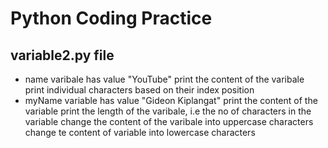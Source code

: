 # Python Coding Practice
## variable2.py file
* name varibale has value "YouTube"
print the content of the varibale
print individual characters based on their index position
* myName variable has value "Gideon Kiplangat"
print the content of the variable
print the length of the varibale, i.e the no of characters in the variable
change the content of the varibale into uppercase characters
change te content of variable into lowercase characters

